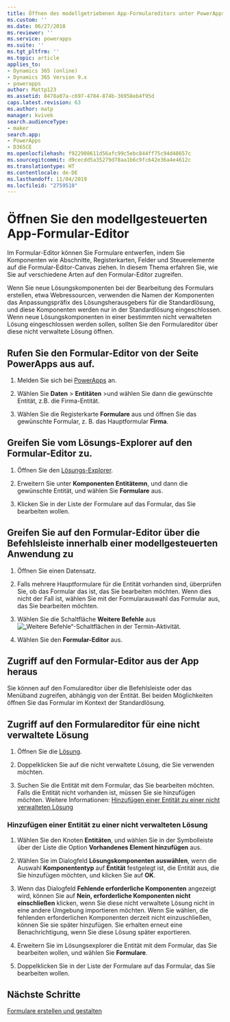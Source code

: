 ```yaml
---
title: Öffnen des modellgetriebenen App-Formulareditors unter PowerApps | MicrosoftDocs
ms.custom: ''
ms.date: 06/27/2018
ms.reviewer: ''
ms.service: powerapps
ms.suite: ''
ms.tgt_pltfrm: ''
ms.topic: article
applies_to:
- Dynamics 365 (online)
- Dynamics 365 Version 9.x
- powerapps
author: Mattp123
ms.assetid: 8478a07a-c697-4784-874b-36958eb4f95d
caps.latest.revision: 63
ms.author: matp
manager: kvivek
search.audienceType:
- maker
search.app:
- PowerApps
- D365CE
ms.openlocfilehash: f922908611d56afc99c5ebc844ff75c94d48657c
ms.sourcegitcommit: d9cecdd5a35279d78aa1b6c9fc642e36a4e4612c
ms.translationtype: HT
ms.contentlocale: de-DE
ms.lasthandoff: 11/04/2019
ms.locfileid: "2759510"
---
```

# <a name="open-the-model-driven-app-form-editor"></a>Öffnen Sie den modellgesteuerten App-Formular-Editor 
Im Formular-Editor können Sie Formulare entwerfen, indem Sie Komponenten wie Abschnitte, Registerkarten, Felder und Steuerelemente auf die Formular-Editor-Canvas ziehen. In diesem Thema erfahren Sie, wie Sie auf verschiedene Arten auf den Formular-Editor zugreifen.
 
Wenn Sie neue Lösungskomponenten bei der Bearbeitung des Formulars erstellen, etwa Webressourcen, verwenden die Namen der Komponenten das Anpassungspräfix des Lösungsherausgebers für die Standardlösung, und diese Komponenten werden nur in der Standardlösung eingeschlossen. Wenn neue Lösungskomponenten in einer bestimmten nicht verwalteten Lösung eingeschlossen werden sollen, sollten Sie den Formulareditor über diese nicht verwaltete Lösung öffnen.  

## <a name="access-the-form-editor-from-the-powerapps-site"></a>Rufen Sie den Formular-Editor von der Seite PowerApps aus auf.

1. Melden Sie sich bei [PowerApps](https://make.powerapps.com/) an. 

2. Wählen Sie **Daten** > **Entitäten** >und wählen Sie dann die gewünschte Entität, z.B. die Firma-Entität. 

3. Wählen Sie die Registerkarte **Formulare** aus und öffnen Sie das gewünschte Formular, z. B. das Hauptformular **Firma**.

## <a name="access-the-form-editor-from-solution-explorer"></a>Greifen Sie vom Lösungs-Explorer auf den Formular-Editor zu.
  
1.  Öffnen Sie den [Lösungs-Explorer](advanced-navigation.md#solution-explorer).
  
2.  Erweitern Sie unter **Komponenten** **Entitätemn**, und dann die gewünschte Entität, und wählen Sie **Formulare** aus.  
  
3.  Klicken Sie in der Liste der Formulare auf das Formular, das Sie bearbeiten wollen.  
  

## <a name="access-the-form-editor-through-the-command-bar-within-a-model-driven-app"></a>Greifen Sie auf den Formular-Editor über die Befehlsleiste innerhalb einer modellgesteuerten Anwendung zu 
  
1.  Öffnen Sie einen Datensatz.  
  
2.  Falls mehrere Hauptformulare für die Entität vorhanden sind, überprüfen Sie, ob das Formular das ist, das Sie bearbeiten möchten. Wenn dies nicht der Fall ist, wählen Sie mit der Formularauswahl das Formular aus, das Sie bearbeiten möchten.  
  
3.  Wählen Sie die Schaltfläche **Weitere Befehle** aus ![„Weitere Befehle“-Schaltflächen in der Termin-Aktivität](media/more-commands.gif "Mehr Befehlsschaltflächen in der Termin-Aktivität").  
  
4.  Wählen Sie den **Formular-Editor** aus.  

## <a name="access-the-form-editor-from-within-app"></a>Zugriff auf den Formular-Editor aus der App heraus
  
 Sie können auf den Fomulareditor über die Befehlsleiste oder das Menüband zugreifen, abhängig von der Entität. Bei beiden Möglichkeiten öffnen Sie das Formular im Kontext der Standardlösung. 

## <a name="access-the-form-editor-for-an-unmanaged-solution"></a>Zugriff auf den Formulareditor für eine nicht verwaltete Lösung  
  
1.  Öffnen Sie die [Lösung](advanced-navigation.md#solutions).  
  
2.  Doppelklicken Sie auf die nicht verwaltete Lösung, die Sie verwenden möchten.  
  
3.  Suchen Sie die Entität mit dem Formular, das Sie bearbeiten möchten. Falls die Entität nicht vorhanden ist, müssen Sie sie hinzufügen möchten. Weitere Informationen: [Hinzufügen einer Entität zu einer nicht verwalteten Lösung](#add-an-entity-to-an-unmanaged-solution) 
  
### <a name="add-an-entity-to-an-unmanaged-solution"></a>Hinzufügen einer Entität zu einer nicht verwalteten Lösung  
  
1.  Wählen Sie den Knoten **Entitäten**, und wählen Sie in der Symbolleiste über der Liste die Option **Vorhandenes Element hinzufügen** aus.  
  
2.  Wählen Sie im Dialogfeld **Lösungskomponenten auswählen**, wenn die Auswahl **Komponententyp** auf **Entität** festgelegt ist, die Entität aus, die Sie hinzufügen möchten, und klicken Sie auf **OK**.  
  
3.  Wenn das Dialogfeld **Fehlende erforderliche Komponenten** angezeigt wird, können Sie auf **Nein, erforderliche Komponenten nicht einschließen** klicken, wenn Sie diese nicht verwaltete Lösung nicht in eine andere Umgebung importieren möchten. Wenn Sie wählen, die fehlenden erforderlichen Komponenten derzeit nicht einzuschließen, können Sie sie später hinzufügen. Sie erhalten erneut eine Benachrichtigung, wenn Sie diese Lösung später exportieren.  
  
5.  Erweitern Sie im Lösungsexplorer die Entität mit dem Formular, das Sie bearbeiten wollen, und wählen Sie **Formulare**.  
  
6.  Doppelklicken Sie in der Liste der Formulare auf das Formular, das Sie bearbeiten wollen.  

## <a name="next-steps"></a>Nächste Schritte

[Formulare erstellen und gestalten](create-design-forms.md)

